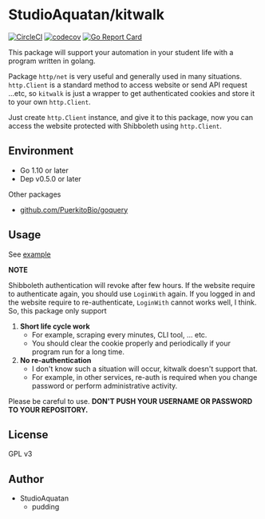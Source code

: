 # StudioAquatan/kitwalk

[![CircleCI](https://circleci.com/gh/StudioAquatan/kitwalk.svg?style=svg)](https://circleci.com/gh/StudioAquatan/kitwalk) [![codecov](https://codecov.io/gh/StudioAquatan/kitwalk/branch/master/graph/badge.svg)](https://codecov.io/gh/StudioAquatan/kitwalk) [![Go Report Card](https://goreportcard.com/badge/github.com/StudioAquatan/kitwalk)](https://goreportcard.com/report/github.com/StudioAquatan/kitwalk)

This package will support your automation in your student life with a program written in golang.

Package `http/net` is very useful and generally used in many situations. `http.Client` is a standard method to access website or send API request ...etc, so `kitwalk` is just a wrapper to get authenticated cookies and store it to your own `http.Client`.

Just create `http.Client` instance, and give it to this package, now you can access the website protected with Shibboleth using `http.Client`.

## Environment

- Go 1.10 or later
- Dep v0.5.0 or later

Other packages

- [github.com/PuerkitoBio/goquery](https://github.com/PuerkitoBio/goquery)

## Usage

See [example](./examples/main.go)

**NOTE**

Shibboleth authentication will revoke after few hours. If the website require to authenticate again, you should use `LoginWith` again. If you logged in and the website require to re-authenticate, `LoginWith` cannot works well, I think. So, this package only support

1. **Short life cycle work**
    - For example, scraping every minutes, CLI tool, ... etc.
    - You should clear the cookie properly and periodically if your program run for a long time.
2. **No re-authentication**
    - I don't know such a situation will occur, kitwalk doesn't support that.
    - For example, in other services, re-auth is required when you change password or perform administrative activity.

Please be careful to use. **DON'T PUSH YOUR USERNAME OR PASSWORD TO YOUR REPOSITORY.**

## License

GPL v3

## Author

- StudioAquatan
    - pudding
